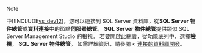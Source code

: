 > [!NOTE]
>  中[!INCLUDE[vs_dev12](../includes/vs-dev12-md.md)]，您可以連接到 SQL Server 資料庫，從**SQL Server 物件總管**或**資料連接**中的節點**伺服器總管**。 **SQL Server 物件總管**提供類似 SQL Server Management Studio 的檢視。 若要開啟此總管，從功能表列中，選擇**檢視**， **SQL Server 物件總管**。 如需詳細資訊，請參閱 <<c0> [ 連接的資料庫開發](http://go.microsoft.com/fwlink/?LinkId=233646)。